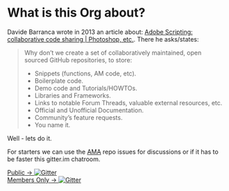 # What is this Org about?


Davide Barranca wrote in 2013 an article about: [Adobe Scripting: collaborative code sharing | Photoshop, etc.](http://www.davidebarranca.com/2013/12/adobe-scripting-collaborative-code-sharing-github/). There he asks/states: 

> Why don’t we create a set of collaboratively maintained, open sourced GitHub repositories, to store:
> 
> * Snippets (functions, AM code, etc).
> * Boilerplate code.
> * Demo code and Tutorials/HOWTOs.
> * Libraries and Frameworks.
> * Links to notable Forum Threads, valuable external resources, etc.
> * Official and Unofficial Documentation.
> * Community’s feature requests.
> * You name it.

Well - lets do it. 

For starters we can use the [AMA](https://github.com/ExtendScript/AMA) repo issues for discussions or if it has to be faster this gitter.im chatroom.  

[Public -> ![Gitter](https://img.shields.io/gitter/room/nwjs/nw.js.svg?maxAge=2592000?style=flat-square)](https://gitter.im/ExtendScript/agora)  
[Members Only -> ![Gitter](https://img.shields.io/gitter/room/nwjs/nw.js.svg?maxAge=2592000?style=flat-square)  
](https://gitter.im/ExtendScript) 
